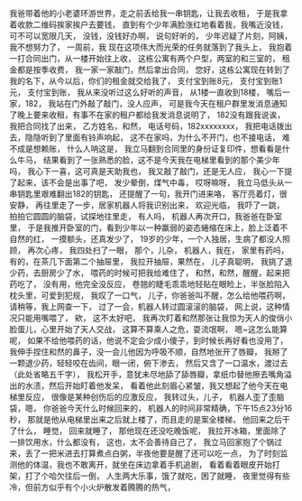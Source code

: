 我爸带着他的小老婆环游世界，走之前丢给我一串钥匙，让我去收租，
于是我拿着收款二维码挨家挨户去要钱，
直到有个少年满脸涨红地看着我，我嘴近没钱，可不可以宽限几天，
没钱，没钱好办啊，
说句好听的，
少年迟疑了片刻，阿姨，我不想努力了，
一周前，我
现在这项伟大而光荣的任务就落到了我头上，
我抱着一打合同出门，从一楼开始往上收，
这栋公寓有两个户型，两室的和三室的，
租金都是按季收费，
我一家一家敲门，然后拿出合同，
您好，这栋公寓现在转到了我的名下，从今以后，你们的租金就交给我了，
支付宝到账8元，
支付宝到账1元，
支付宝到账，
我从来没听过这么好听的声音，
从1楼一直收到18楼，
嘴后一家，182，
我站在门外敲了敲门，没人应声，
可是我今天在租户群里发消息通知了晚上要来收租，有事不在家的租户都给我发消息说明了，
182没有跟我说诶，
我把合同找了出来，
乙方姓名，和然，
电话号码，182xxxxxxxx，
我把电话拨出去，隐隐听到了里面有铃声响起，
这不在家吗，为什么不开门，也不接电话，
难不成是想赖账，
什么人呐这是，
我立马翻到合同里的身份证复印件，想看看是什么牛马，
结果看到了一张熟悉的脸，这不是今天我在电梯里看到的那个美少年吗，
我心下一喜，这可真是天助我也，
我又敲了敲门，还是无人应，
我心一下提了起来，该不会是出事了吧，
发少晕倒，煤气中毒，
哎呀嘛呀，
我立马低头从一串钥匙里艰难翻出182的钥匙，
还提醒了一句，我开门进来咯，
客厅亮着灯，很安静，
再往里走了一步，居家机器人将我识别出来，
欢迎光临，
我吓了一跳，
拍拍它圆圆的脑袋，试探地往里走，
有人吗，
机器人再次开口，我爸爸在卧室里，
于是我推开卧室的门，看到少年以一种羸弱的姿态蜷缩在床上，脸上泛着不自然的红，
一摸额头，还真发少了，
19岁的少年，一个人独居，生病了都没人照顾，
再次心疼，
我四处扫了一眼，
那个，儿杂，
机器人，我在，
家里有药吗，
有的，在茶几下面第二个抽屉里，
我拉开抽屉，果然在，
儿子真聪明，
我挑了退少药，去厨房少了水，
喂药的时候可把我给难住了，
和然，和然，醒醒，起来把药吃了，
没有用，他完全没反应，
卷翘的睫毛乖乖地轻贴在眼睑上，半张脸陷入枕头里，可爱到犯规，
我叹了一口气，
儿子，你爸爸叫不醒，怎么给他喂药啊，
请稍等，我上网查一下，
过了一会，机器人转过圆滚滚的脑袋，
网上说，这种情况只能用嘴喂了，
欸，
这不太好吧，
我再次盯着和然那张让我惊为天人的俊俏小脸蛋儿，心里开始了天人交战，
这算不算乘人之危，耍流氓啊，
嗯~这怎么能算呢，
如果不给他喂药的话，他说不定会少成小傻子，到时候长再好看也没用了，
我伸手捏住和然的鼻子，没一会儿他因为呼吸不顺，自然地张开了唇瓣，
我掰了一颗退少药，轻轻咬在齿间，眼一闭，俯下渗去，
然后又含了一口温水，渡过去（此处省略五千字），
我松开手，意犹未尽地舔了舔唇瓣，拿纸巾替他擦去嘴角溢出的水渍，然后开始盯着他发呆，
看着他此刻眉心紧皱，我又想起了他今天在电梯里反应，
很像是某种创伤后的应激反应，
我转过头，儿子，
机器人歪了歪脑袋，嗯，
你爸爸今天什么时候回来的，
机器人的时间非常精确，下午15点23分16秒，
那就是他从电梯里出来之后就上楼了，而且走的是案全楼梯，
他回来之后干了什么，
睡觉，
回来就睡了，
那他现在还没吃晚饭呢，
我拉开冰箱，里面除了一排饮用水，什么都没有，
这也，太不会善待自己了，
我立马回家抱了个锅过来，丢了一把米进去打算煮点白粥，半夜他要是醒了还可以吃一点，
为了时刻监测他的体温，我也不敢离开，就坐在床边拿着手机追剧，
看着看着眼皮开始打架，打了个哈欠往后一倒，
人生两大乐事，饿了就吃，困了就睡，
夜里觉得有些冷，但前方似乎有个小火炉散发着腾腾的热气，